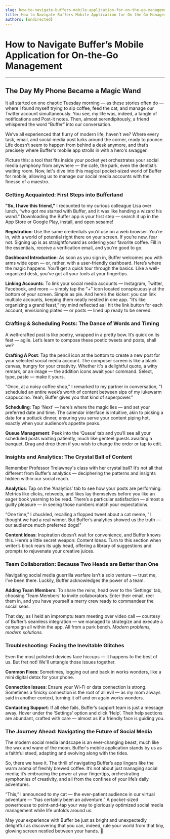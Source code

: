 ```yaml
---
slug: how-to-navigate-buffers-mobile-application-for-on-the-go-management
title: How to Navigate Buffers Mobile Application for On the Go Management
authors: [undirected]
---
```



# How to Navigate Buffer’s Mobile Application for On-the-Go Management

---

## The Day My Phone Became a Magic Wand

It all started on one chaotic Tuesday morning — as these stories often do — where I found myself trying to sip coffee, feed the cat, and manage our Twitter account simultaneously. You see, my life was, indeed, a tangle of notifications and Post-it notes. Then, almost serendipitously, a friend whispered the word “Buffer” into our conversation.

We’ve all experienced that flurry of modern life, haven't we? Where every task, email, and social media post lurks around the corner, ready to pounce. Life doesn’t seem to happen from behind a desk anymore, and that’s precisely where Buffer's mobile app strolls in with a hero's swagger.

Picture this: a tool that fits inside your pocket yet orchestrates your social media symphony from anywhere — the café, the park, even the dentist’s waiting room. Now, let's dive into this magical pocket-sized world of Buffer for mobile, allowing us to manage our social media accounts with the finesse of a maestro.

### Getting Acquainted: First Steps into Bufferland

**"So, I have this friend,"** I recounted to my curious colleague Lisa over lunch, “who got me started with Buffer, and it was like handing a wizard his wand.” Downloading the Buffer app is your first step — search it up in the App Store or Google Play, install, and open sesame!

**Registration**: Use the same credentials you’d use on a web browser. You’re in, with a world of potential right there on your screen. If you’re new, fear not. Signing up is as straightforward as ordering your favorite coffee. Fill in the essentials, receive a verification email, and you're good to go.

**Dashboard Introduction**: As soon as you sign in, Buffer welcomes you with arms wide open — or, rather, with a user-friendly dashboard. Here’s where the magic happens. You’ll get a quick tour through the basics. Like a well-organized desk, you’ve got all your tools at your fingertips.

**Linking Accounts**: To link your social media accounts — Instagram, Twitter, Facebook, and more — simply tap the "+" icon located conspicuously at the bottom of your screen. Simple as pie. And here’s the kicker: you can link multiple accounts, keeping them neatly nestled in one app. “It’s like organizing a grand feast,” my mind reflected as I hit the link button for each account, envisioning plates — or posts — lined up ready to be served.

### Crafting & Scheduling Posts: The Dance of Words and Timing

A well-crafted post is like poetry, wrapped in a pretty bow. It’s quick on its feet — agile. Let’s learn to compose these poetic tweets and posts, shall we?

**Crafting A Post**: Tap the pencil icon at the bottom to create a new post for your selected social media account. The composer screen is like a blank canvas, hungry for your creativity. Whether it's a delightful quote, a witty remark, or an image — the addition icons await your command. Select, type, paste — make it yours. 

"Once, at a noisy coffee shop," I remarked to my partner in conversation, "I scheduled an entire week’s worth of content between sips of my lukewarm cappuccino. Yeah, Buffer gives you that kind of superpower."

**Scheduling**: Tap ‘Next’ — here’s where the magic lies — and set your preferred date and time. The calendar interface is intuitive, akin to picking a date for a potluck dinner, ensuring you serve your content piping hot, exactly when your audience’s appetite peaks.

**Queue Management**: Peek into the ‘Queue’ tab and you’ll see all your scheduled posts waiting patiently, much like genteel guests awaiting a banquet. Drag and drop them if you wish to change the order or tap to edit.

### Insights and Analytics: The Crystal Ball of Content

Remember Professor Trelawney's class with her crystal ball? It’s not all that different from Buffer’s analytics — deciphering the patterns and insights hidden within our social reach.

**Analytics**: Tap on the ‘Analytics’ tab to see how your posts are performing. Metrics like clicks, retweets, and likes lay themselves before you like an eager book yearning to be read. There’s a particular satisfaction — almost a guilty pleasure — in seeing those numbers match your expectations. 

"One time," I chuckled, recalling a flopped tweet about a cat meme, "I thought we had a real winner. But Buffer’s analytics showed us the truth — our audience much preferred dogs!"

**Content Ideas**: Inspiration doesn’t wait for convenience, and Buffer knows this. Here’s a little secret weapon: Content Ideas. Turn to this section when writer’s block rears its ugly head, offering a library of suggestions and prompts to rejuvenate your creative juices.

### Team Collaboration: Because Two Heads are Better than One

Navigating social media guerrilla warfare isn’t a solo venture — trust me, I’ve been there. Luckily, Buffer acknowledges the power of a team.

**Adding Team Members**: To share the reins, head over to the ‘Settings’ tab, choosing ‘Team Members’ to invite collaborators. Enter their email, reel them in, and you have yourself a merry crew ready to commandeer the social seas.

That day, as I held an impromptu team meeting over video call — courtesy of Buffer’s seamless integration — we managed to strategize and execute a campaign all within the app. All from a park bench. *Modern problems, modern solutions.*

### Troubleshooting: Facing the Inevitable Glitches

Even the most polished devices face hiccups — it happens to the best of us. But fret not! We'll untangle those issues together.

**Common Fixes**: Sometimes, logging out and back in works wonders, like a mini digital detox for your phone.

**Connection Issues**: Ensure your Wi-Fi or data connection is strong. Sometimes a finicky connection is the root of all evil — as my mom always said in another context, turning it off and on again works wonders.

**Contacting Support**: If all else fails, Buffer’s support team is just a message away. Hover under the ‘Settings’ option and click ‘Help’. Their help sections are abundant, crafted with care — almost as if a friendly face is guiding you.

### The Journey Ahead: Navigating the Future of Social Media

The modern social media landscape is an ever-changing beast, much like the wax and wane of the moon. Buffer's mobile application stands by us as a faithful steed, adapting and evolving along with the tides.

So, there we have it. The thrill of navigating Buffer’s app lingers like the warm aroma of freshly brewed coffee. It’s not about just managing social media; it’s embracing the power at your fingertips, orchestrating symphonies of creativity, and all from the confines of your life’s daily adventures.

“This,” I announced to my cat — the ever-patient audience in our virtual adventure — “has certainly been an adventure.” A pocket-sized powerhouse to point-and-tap your way to gloriously optimized social media management while life unfolds around us.

May your experience with Buffer be just as bright and unexpectedly delightful as discovering that you can, indeed, rule your world from that tiny, glowing screen nestled between your hands. 🌟